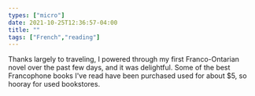 ```yaml
---
types: ["micro"]
date: 2021-10-25T12:36:57-04:00
title: ""
tags: ["French","reading"]
---
```

Thanks largely to traveling, I powered through my first Franco-Ontarian novel over the past few days, and it was delightful. Some of the best Francophone books I've read have been purchased used for about $5, so hooray for used bookstores.
